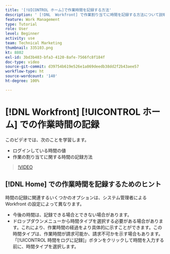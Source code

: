 ```yaml
---
title: '[!UICONTROL ホーム]で作業時間を記録する方法'
description: ' [!DNL  Workfront] で作業割り当てに時間を記録する方法について説明します。組織で記録時間が必要になる理由を理解します。'
feature: Work Management
type: Tutorial
role: User
level: Beginner
activity: use
team: Technical Marketing
thumbnail: 335103.png
kt: 8802
exl-id: 3bd3b403-bfa3-4120-8afe-7566fc8f184f
doc-type: video
source-git-commit: d39754b619e526e1a869deedb38dd2f2b43aee57
workflow-type: ht
source-wordcount: '140'
ht-degree: 100%

---
```


# [!DNL Workfront] [!UICONTROL ホーム] での作業時間の記録

このビデオでは、次のことを学習します。

* ログインしている時間の値
* 作業の割り当てに関する時間の記録方法

>[!VIDEO](https://video.tv.adobe.com/v/335103/?quality=12)

## [!DNL Home] での作業時間を記録するためのヒント

時間の記録に関連するいくつかのオプションは、システム管理者による Workfront の設定によって異なります。

* 今後の時間は、記録できる場合とできない場合があります。
* ドロップダウンメニューから時間タイプを選択する必要がある場合があります。これにより、作業時間の経過をより具体的に示すことができます。この時間タイプは、作業時間が請求可能か、請求不可かを示す場合もあります。「[!UICONTROL 時間をログに記録]」ボタンをクリックして時間を入力する前に、時間タイプを選択します。

<!---
learn more URLs
--->
